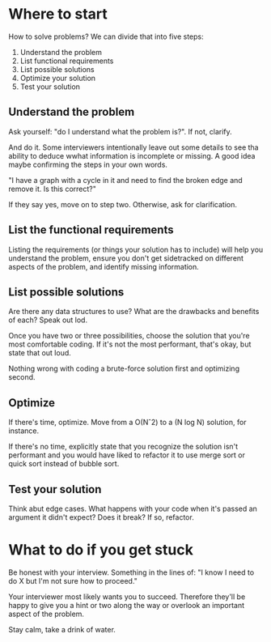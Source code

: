 # Where to start

How to solve problems? We can divide that into five steps:

1. Understand the problem
2. List functional requirements
3. List possible solutions
4. Optimize your solution
5. Test your solution

## Understand the problem

Ask yourself: "do I understand what the problem is?". If not, clarify.

And do it. Some interviewers intentionally leave out some details to see tha ability to deduce wwhat information is incomplete or missing. A good idea maybe confirming the steps in your own words.

"I have a graph with a cycle in it and need to find the broken edge and remove it. Is this correct?"

If they say yes, move on to step two. Otherwise, ask for clarification.

## List the functional requirements
Listing the requirements (or things your solution has to include) will help you understand the problem, ensure you don't get sidetracked on different aspects of the problem, and identify missing information.

## List possible solutions
Are there any data structures to use? What are the drawbacks and benefits of each? Speak out lod.

Once you have two or three possibilities, choose the solution that you're most comfortable coding. If it's not the most performant, that's okay, but state that out loud.

Nothing wrong with coding a brute-force solution first and optimizing second.

## Optimize

If there's time, optimize. Move from a O(Nˆ2) to a (N log N) solution, for instance.

If there's no time, explicitly state that you recognize the solution isn't performant and you would have liked to refactor it to use merge sort or quick sort instead of bubble sort.

## Test your solution
Think abut edge cases. What happens with your code when it's passed an argument it didn't expect? Does it break? If so, refactor.

# What to do if you get stuck
Be honest with your interview. Something in the lines of: "I know I need to do X but I'm not sure how to proceed."

Your interviewer most likely wants you to succeed. Therefore they'll be happy to give you a hint or two along the way or overlook an important aspect of the problem.

Stay calm, take a drink of water.